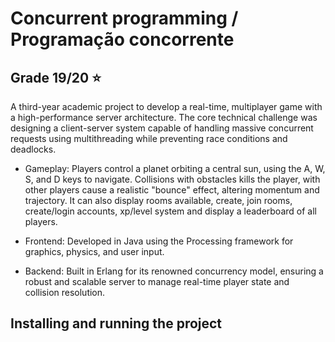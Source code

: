 # Concurrent programming / Programação concorrente

## Grade 19/20 ⭐

A third-year academic project to develop a real-time, multiplayer game with a high-performance server architecture. The core technical challenge was designing a client-server system capable of handling massive concurrent requests using multithreading while preventing race conditions and deadlocks.

- Gameplay: Players control a planet orbiting a central sun, using the A, W, S, and D keys to navigate. Collisions with obstacles kills the player, with other players cause a realistic "bounce" effect, altering momentum and trajectory. It can also display rooms available, create, join rooms, create/login accounts, xp/level system and display a leaderboard of all players. 

- Frontend: Developed in Java using the Processing framework for graphics, physics, and user input.

- Backend: Built in Erlang for its renowned concurrency model, ensuring a robust and scalable server to manage real-time player state and collision resolution.

## Installing and running the project
